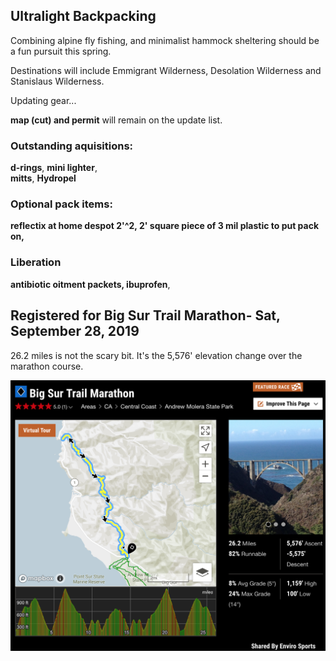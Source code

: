 ## Ultralight Backpacking

Combining alpine fly fishing, and minimalist hammock sheltering should be a fun pursuit this spring. 

Destinations will include Emmigrant Wilderness, Desolation Wilderness and Stanislaus Wilderness.

Updating gear...

**map (cut) and permit** will remain on the update list.


### Outstanding aquisitions:

**d-rings**, 
**mini lighter**,  
**mitts**, 
**Hydropel**


### Optional pack items:

**reflectix at home despot 2'^2,
2' square piece of 3 mil plastic to put pack on,**


### Liberation

**antibiotic oitment packets, ibuprofen**,


## Registered for Big Sur Trail Marathon- Sat, September 28, 2019

26.2 miles is not the scary bit. It's the 5,576' elevation change over the marathon course.

![bigSurMarathon](bigSurMarathon.png)



